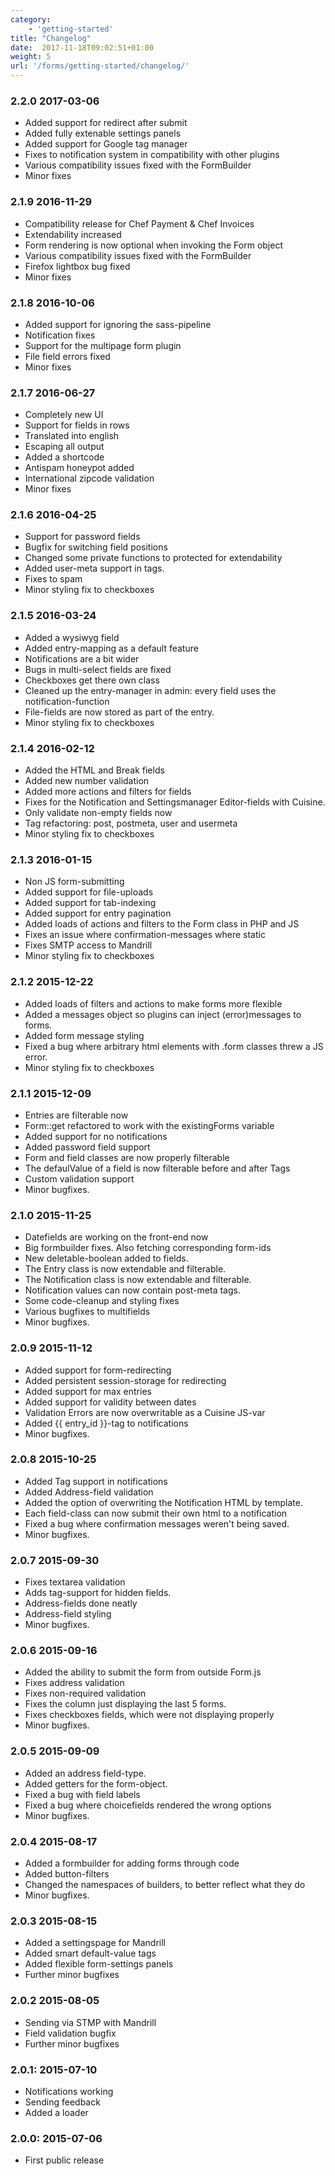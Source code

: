```yaml
---
category: 
    - 'getting-started'
title: "Changelog"
date:  2017-11-18T09:02:51+01:00
weight: 5
url: '/forms/getting-started/changelog/'
---
```




### 2.2.0 2017-03-06

* Added support for redirect after submit
* Added fully extenable settings panels 
* Added support for Google tag manager
* Fixes to notification system in compatibility with other plugins
* Various compatibility issues fixed with the FormBuilder
* Minor fixes



### 2.1.9 2016-11-29

* Compatibility release for Chef Payment & Chef Invoices
* Extendability increased
* Form rendering is now optional when invoking the Form object
* Various compatibility issues fixed with the FormBuilder
* Firefox lightbox bug fixed
* Minor fixes


### 2.1.8 2016-10-06

* Added support for ignoring the sass-pipeline
* Notification fixes
* Support for the multipage form plugin
* File field errors fixed
* Minor fixes

### 2.1.7 2016-06-27

* Completely new UI
* Support for fields in rows
* Translated into english
* Escaping all output
* Added a shortcode
* Antispam honeypot added
* International zipcode validation
* Minor fixes

### 2.1.6 2016-04-25

* Support for password fields
* Bugfix for switching field positions
* Changed some private functions to protected for extendability
* Added user-meta support in tags.
* Fixes to spam
* Minor styling fix to checkboxes


### 2.1.5 2016-03-24

* Added a wysiwyg field
* Added entry-mapping as a default feature
* Notifications are a bit wider
* Bugs in multi-select fields are fixed
* Checkboxes get there own class
* Cleaned up the entry-manager in admin: every field uses the notification-function
* File-fields are now stored as part of the entry.
* Minor styling fix to checkboxes



### 2.1.4 2016-02-12

* Added the HTML and Break fields
* Added new number validation
* Added more actions and filters for fields
* Fixes for the Notification and Settingsmanager Editor-fields with Cuisine.
* Only validate non-empty fields now
* Tag refactoring: post, postmeta, user and usermeta
* Minor styling fix to checkboxes



### 2.1.3 2016-01-15

* Non JS form-submitting
* Added support for file-uploads
* Added support for tab-indexing
* Added support for entry pagination
* Added loads of actions and filters to the Form class in PHP and JS
* Fixes an issue where confirmation-messages where static
* Fixes SMTP access to Mandrill
* Minor styling fix to checkboxes



### 2.1.2 2015-12-22

* Added loads of filters and actions to make forms more flexible
* Added a messages object so plugins can inject (error)messages to forms.
* Added form message styling
* Fixed a bug where arbitrary html elements with .form classes threw a JS error.
* Minor styling fix to checkboxes



### 2.1.1 2015-12-09

* Entries are filterable now
* Form::get refactored to work with the existingForms variable
* Added support for no notifications
* Added password field support
* Form and field classes are now properly filterable
* The defaulValue of a field is now filterable before and after Tags
* Custom validation support
* Minor bugfixes.



### 2.1.0 2015-11-25

* Datefields are working on the front-end now
* Big formbuilder fixes. Also fetching corresponding form-ids
* New deletable-boolean added to fields.
* The Entry class is now extendable and filterable.
* The Notification class is now extendable and filterable.
* Notification values can now contain post-meta tags.
* Some code-cleanup and styling fixes
* Various bugfixes to multifields
* Minor bugfixes.



### 2.0.9 2015-11-12

* Added support for form-redirecting
* Added persistent session-storage for redirecting
* Added support for max entries
* Added support for validity between dates
* Validation Errors are now overwritable as a Cuisine JS-var
* Added {{ entry_id }}-tag to notifications
* Minor bugfixes.



### 2.0.8 2015-10-25

* Added Tag support in notifications
* Added Address-field validation
* Added the option of overwriting the Notification HTML by template.
* Each field-class can now submit their own html to a notification
* Fixed a bug where confirmation messages weren't being saved.
* Minor bugfixes.


### 2.0.7 2015-09-30

* Fixes textarea validation
* Adds tag-support for hidden fields.
* Address-fields done neatly
* Address-field styling
* Minor bugfixes.



### 2.0.6 2015-09-16

* Added the ability to submit the form from outside Form.js
* Fixes address validation
* Fixes non-required validation
* Fixes the column just displaying the last 5 forms.
* Fixes checkboxes fields, which were not displaying properly
* Minor bugfixes.



### 2.0.5 2015-09-09

* Added an address field-type.
* Added getters for the form-object.
* Fixed a bug with field labels
* Fixed a bug where choicefields rendered the wrong options
* Minor bugfixes.



### 2.0.4 2015-08-17

* Added a formbuilder for adding forms through code
* Added button-filters
* Changed the namespaces of builders, to better reflect what they do
* Minor bugfixes.


### 2.0.3 2015-08-15

* Added a settingspage for Mandrill
* Added smart default-value tags
* Added flexible form-settings panels
* Further minor bugfixes


### 2.0.2 2015-08-05

* Sending via STMP with Mandrill
* Field validation bugfix
* Further minor bugfixes


### 2.0.1: 2015-07-10

* Notifications working
* Sending feedback
* Added a loader


### 2.0.0: 	2015-07-06

* First public release
